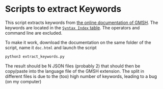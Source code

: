 # Scripts to extract Keywords

This script extracts keywords from [the online documentation of GMSH](http://gmsh.info/doc/texinfo/gmsh.html). 
The keywords are located in the [`Syntax Index` table](http://gmsh.info/doc/texinfo/gmsh.html#Syntax-index). The operators and command line are excluded.

To make it work, download the documentation on the same folder of the script, name it `doc.html` and launch the script
```bash
python3 extract_keywords.py
```

The result should be N JSON files (probably 2) that should then be copy/paste  into the language file of the GMSH extension. The split in different files is due to the (too) high number of keywords, leading to a bug (on my computer) 